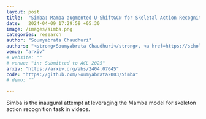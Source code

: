 ```yaml
---
layout: post
title:  "Simba: Mamba augmented U-ShiftGCN for Skeletal Action Recognition in Videos"
date:   2024-04-09 17:29:59 +05:30
image: /images/simba.png
categories: research
author: "Soumyabrata Chaudhuri"
authors: "<strong>Soumyabrata Chaudhuri</strong>, <a href=https://scholar.google.com/citations?user=8pffuA4AAAAJ&hl=en>Saumik Bhattacharya</a>"
venue: "arxiv"
# website: ""
# venue: "in: Submitted to ACL 2025"
arxiv: "https://arxiv.org/abs/2404.07645"
code: "https://github.com/Soumyabrata2003/Simba"
# demo: ""

---
```

Simba is the inaugural attempt at leveraging the Mamba model for skeleton action recognition task in videos. 

